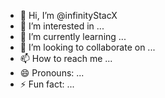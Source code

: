 - 👋 Hi, I’m @infinityStacX
- 👀 I’m interested in ...
- 🌱 I’m currently learning ...
- 💞️ I’m looking to collaborate on ...
- 📫 How to reach me ...
- 😄 Pronouns: ...
- ⚡ Fun fact: ...

<!---
infinityStacX/infinityStacX is a ✨ special ✨ repository because its `README.md` (this file) appears on your GitHub profile.
You can click the Preview link to take a look at your changes.
--->
